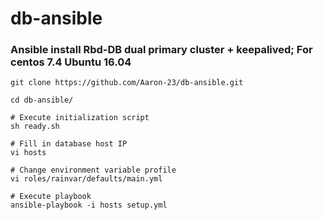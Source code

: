 # db-ansible

### Ansible install Rbd-DB dual primary cluster + keepalived; For centos 7.4 Ubuntu 16.04

```
git clone https://github.com/Aaron-23/db-ansible.git

cd db-ansible/

# Execute initialization script
sh ready.sh

# Fill in database host IP
vi hosts

# Change environment variable profile
vi roles/rainvar/defaults/main.yml

# Execute playbook
ansible-playbook -i hosts setup.yml
```

